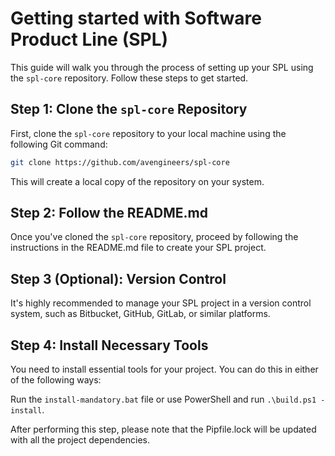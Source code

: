 # Getting started with Software Product Line (SPL)

This guide will walk you through the process of setting up your SPL using the `spl-core` repository. Follow these steps  to get started.


## Step 1: Clone the `spl-core` Repository 

First, clone the `spl-core` repository to your local machine using the following Git command:

```bash
git clone https://github.com/avengineers/spl-core 
```

This will create a local copy of the repository on your system.


## Step 2: Follow the README.md

Once you've cloned the `spl-core` repository, proceed by following the instructions in the README.md file to create your SPL project.


## Step 3 (Optional): Version Control

It's highly recommended to manage your SPL project in a version control system, such as Bitbucket, GitHub, GitLab, or similar platforms.


## Step 4: Install Necessary Tools

You need to install essential tools for your project. You can do this in either of the following ways:

Run the `install-mandatory.bat` file or use PowerShell and run `.\build.ps1 -install`.

After performing this step, please note that the Pipfile.lock will be updated with all the project dependencies.